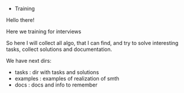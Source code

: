 * Training

Hello there!

Here we training for interviews

So here I will collect all algo,
that I can find, and try to solve interesting tasks,
collect solutions and documentation.

We have next dirs:
- tasks : dir with tasks and solutions
- examples : examples of realization of smth
- docs : docs and info to remember 

